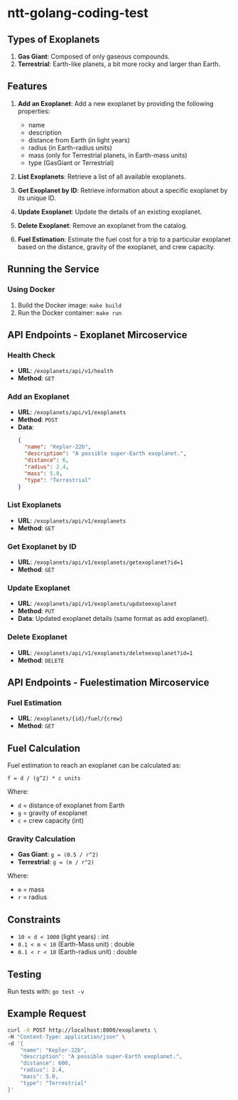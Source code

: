 # ntt-golang-coding-test

## Types of Exoplanets

1. **Gas Giant**: Composed of only gaseous compounds.
2. **Terrestrial**: Earth-like planets, a bit more rocky and larger than Earth.

## Features

1. **Add an Exoplanet**: Add a new exoplanet by providing the following properties:
   - name
   - description
   - distance from Earth (in light years)
   - radius (in Earth-radius units)
   - mass (only for Terrestrial planets, in Earth-mass units)
   - type (GasGiant or Terrestrial)

2. **List Exoplanets**: Retrieve a list of all available exoplanets.

3. **Get Exoplanet by ID**: Retrieve information about a specific exoplanet by its unique ID.

4. **Update Exoplanet**: Update the details of an existing exoplanet.

5. **Delete Exoplanet**: Remove an exoplanet from the catalog.

6. **Fuel Estimation**: Estimate the fuel cost for a trip to a particular exoplanet based on the distance, gravity of the exoplanet, and crew capacity.

## Running the Service

### Using Docker

1. Build the Docker image: `make build`
2. Run the Docker container: `make run`

## API Endpoints - Exoplanet Mircoservice

### Health Check
- **URL**: `/exoplanets/api/v1/health`
- **Method**: `GET`

### Add an Exoplanet

- **URL**: `/exoplanets/api/v1/exoplanets`
- **Method**: `POST`
- **Data**: 
  ```json
  {
    "name": "Kepler-22b",
    "description": "A possible super-Earth exoplanet.",
    "distance": 6,
    "radius": 2.4,
    "mass": 5.0,
    "type": "Terrestrial"
  }
  ```

### List Exoplanets

- **URL**: `/exoplanets/api/v1/exoplanets`
- **Method**: `GET`

### Get Exoplanet by ID

- **URL**: `/exoplanets/api/v1/exoplanets/getexoplanet?id=1`
- **Method**: `GET`

### Update Exoplanet

- **URL**: `/exoplanets/api/v1/exoplanets/updateexoplanet`
- **Method**: `PUT`
- **Data**: Updated exoplanet details (same format as add exoplanet).

### Delete Exoplanet

- **URL**: `/exoplanets/api/v1/exoplanets/deleteexoplanet?id=1`
- **Method**: `DELETE`

## API Endpoints - Fuelestimation Mircoservice

### Fuel Estimation

- **URL**: `/exoplanets/{id}/fuel/{crew}`
- **Method**: `GET`

## Fuel Calculation

Fuel estimation to reach an exoplanet can be calculated as:

```
f = d / (g^2) * c units
```

Where:
- `d` = distance of exoplanet from Earth
- `g` = gravity of exoplanet
- `c` = crew capacity (int)

### Gravity Calculation

- **Gas Giant**: `g = (0.5 / r^2)`
- **Terrestrial**: `g = (m / r^2)`

Where:
- `m` = mass
- `r` = radius

## Constraints

- `10 < d < 1000` (light years) : int
- `0.1 < m < 10` (Earth-Mass unit) : double
- `0.1 < r < 10` (Earth-radius unit) : double

## Testing

Run tests with: `go test -v`

## Example Request

```sh
curl -X POST http://localhost:8000/exoplanets \
-H "Content-Type: application/json" \
-d '{
    "name": "Kepler-22b",
    "description": "A possible super-Earth exoplanet.",
    "distance": 600,
    "radius": 2.4,
    "mass": 5.0,
    "type": "Terrestrial"
}'
```
